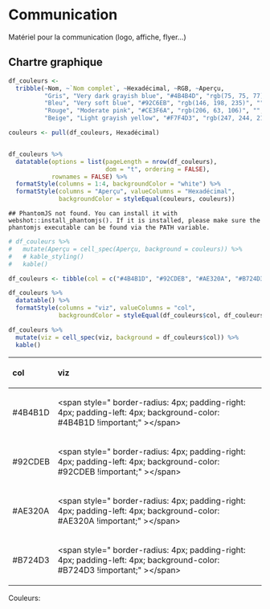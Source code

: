 
# Communication

Matériel pour la communication (logo, affiche, flyer…)

## Chartre graphique

``` r
df_couleurs <-
  tribble(~Nom, ~`Nom complet`, ~Hexadécimal, ~RGB, ~Aperçu,
          "Gris", "Very dark grayish blue", "#4B4B4D", "rgb(75, 75, 77)", "",
          "Bleu", "Very soft blue", "#92C6EB", "rgb(146, 198, 235)", "",
          "Rouge", "Moderate pink", "#CE3F6A", "rgb(206, 63, 106)", "",
          "Beige", "Light grayish yellow", "#F7F4D3", "rgb(247, 244, 211)", "")

couleurs <- pull(df_couleurs, Hexadécimal)


df_couleurs %>%
  datatable(options = list(pageLength = nrow(df_couleurs),
                           dom = "t", ordering = FALSE),
            rownames = FALSE) %>%
  formatStyle(columns = 1:4, backgroundColor = "white") %>%
  formatStyle(columns = "Aperçu", valueColumns = "Hexadécimal",
              backgroundColor = styleEqual(couleurs, couleurs))
```

    ## PhantomJS not found. You can install it with webshot::install_phantomjs(). If it is installed, please make sure the phantomjs executable can be found via the PATH variable.

<!--html_preserve-->

<div id="htmlwidget-c4ed59c524f526173c20" class="datatables html-widget" style="width:100%;height:auto;">

</div>

<script type="application/json" data-for="htmlwidget-c4ed59c524f526173c20">{"x":{"filter":"none","data":[["Gris","Bleu","Rouge","Beige"],["Very dark grayish blue","Very soft blue","Moderate pink","Light grayish yellow"],["#4B4B4D","#92C6EB","#CE3F6A","#F7F4D3"],["rgb(75, 75, 77)","rgb(146, 198, 235)","rgb(206, 63, 106)","rgb(247, 244, 211)"],["","","",""]],"container":"<table class=\"display\">\n  <thead>\n    <tr>\n      <th>Nom<\/th>\n      <th>Nom complet<\/th>\n      <th>Hexadécimal<\/th>\n      <th>RGB<\/th>\n      <th>Aperçu<\/th>\n    <\/tr>\n  <\/thead>\n<\/table>","options":{"pageLength":4,"dom":"t","ordering":false,"order":[],"autoWidth":false,"orderClasses":false,"lengthMenu":[4,10,25,50,100],"rowCallback":"function(row, data) {\nvar value=data[0]; $(this.api().cell(row, 0).node()).css({'background-color':'white'});\nvar value=data[1]; $(this.api().cell(row, 1).node()).css({'background-color':'white'});\nvar value=data[2]; $(this.api().cell(row, 2).node()).css({'background-color':'white'});\nvar value=data[3]; $(this.api().cell(row, 3).node()).css({'background-color':'white'});\nvar value=data[2]; $(this.api().cell(row, 4).node()).css({'background-color':value == '#4B4B4D' ? '#4B4B4D' : value == '#92C6EB' ? '#92C6EB' : value == '#CE3F6A' ? '#CE3F6A' : value == '#F7F4D3' ? '#F7F4D3' : ''});\n}"}},"evals":["options.rowCallback"],"jsHooks":[]}</script>

<!--/html_preserve-->

``` r
# df_couleurs %>%
#   mutate(Aperçu = cell_spec(Aperçu, background = couleurs)) %>% 
#   # kable_styling()
#   kable()
```

``` r
df_couleurs <- tibble(col = c("#4B4B1D", "#92CDEB", "#AE320A", "#B724D3"), viz = "")

df_couleurs %>% 
  datatable() %>%
  formatStyle(columns = "viz", valueColumns = "col",
              backgroundColor = styleEqual(df_couleurs$col, df_couleurs$col))
```

<!--html_preserve-->

<div id="htmlwidget-21881ff157f0619accc2" class="datatables html-widget" style="width:100%;height:auto;">

</div>

<script type="application/json" data-for="htmlwidget-21881ff157f0619accc2">{"x":{"filter":"none","data":[["1","2","3","4"],["#4B4B1D","#92CDEB","#AE320A","#B724D3"],["","","",""]],"container":"<table class=\"display\">\n  <thead>\n    <tr>\n      <th> <\/th>\n      <th>col<\/th>\n      <th>viz<\/th>\n    <\/tr>\n  <\/thead>\n<\/table>","options":{"order":[],"autoWidth":false,"orderClasses":false,"columnDefs":[{"orderable":false,"targets":0}],"rowCallback":"function(row, data) {\nvar value=data[1]; $(this.api().cell(row, 2).node()).css({'background-color':value == '#4B4B1D' ? '#4B4B1D' : value == '#92CDEB' ? '#92CDEB' : value == '#AE320A' ? '#AE320A' : value == '#B724D3' ? '#B724D3' : ''});\n}"}},"evals":["options.rowCallback"],"jsHooks":[]}</script>

<!--/html_preserve-->

``` r
df_couleurs %>%
  mutate(viz = cell_spec(viz, background = df_couleurs$col)) %>%
  kable()
```

<table>

<thead>

<tr>

<th style="text-align:left;">

col

</th>

<th style="text-align:left;">

viz

</th>

</tr>

</thead>

<tbody>

<tr>

<td style="text-align:left;">

\#4B4B1D

</td>

<td style="text-align:left;">

\<span style=" border-radius: 4px; padding-right: 4px; padding-left:
4px; background-color: \#4B4B1D \!important;" \>\</span\>

</td>

</tr>

<tr>

<td style="text-align:left;">

\#92CDEB

</td>

<td style="text-align:left;">

\<span style=" border-radius: 4px; padding-right: 4px; padding-left:
4px; background-color: \#92CDEB \!important;" \>\</span\>

</td>

</tr>

<tr>

<td style="text-align:left;">

\#AE320A

</td>

<td style="text-align:left;">

\<span style=" border-radius: 4px; padding-right: 4px; padding-left:
4px; background-color: \#AE320A \!important;" \>\</span\>

</td>

</tr>

<tr>

<td style="text-align:left;">

\#B724D3

</td>

<td style="text-align:left;">

\<span style=" border-radius: 4px; padding-right: 4px; padding-left:
4px; background-color: \#B724D3 \!important;" \>\</span\>

</td>

</tr>

</tbody>

</table>

Couleurs:

